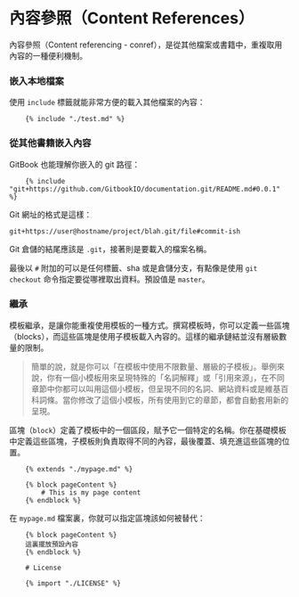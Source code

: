 # 內容參照（Content References）

內容參照（Content referencing - conref），是從其他檔案或書籍中，重複取用內容的一種便利機制。

### 嵌入本地檔案

使用 `include` 標籤就能非常方便的載入其他檔案的內容：

```
	{% include "./test.md" %}
```

### 從其他書籍嵌入內容

GitBook 也能理解你嵌入的 git 路徑：

```
	{% include "git+https://github.com/GitbookIO/documentation.git/README.md#0.0.1" %}
```

Git 網址的格式是這樣：

```
git+https://user@hostname/project/blah.git/file#commit-ish
```

Git 倉儲的結尾應該是 `.git`，接著則是要載入的檔案名稱。

最後以 `#` 附加的可以是任何標籤、sha 或是倉儲分支，有點像是使用 `git checkout` 命令指定要從哪裡取出資料。預設值是 `master`。

### 繼承

模板繼承，是讓你能重複使用模板的一種方式。撰寫模板時，你可以定義一些區塊（blocks），而這些區塊是使用子模板載入內容的。這樣的繼承鏈結並沒有層級數量的限制。

> 簡單的說，就是你可以「在模板中使用不限數量、層級的子模板」。舉例來說，你有一個小模板用來呈現特殊的「名詞解釋」或「引用來源」，在不同章節中你都可以叫用這個小模板，但呈現不同的名詞、網站資料或是維基百科詞條。當你修改了這個小模板，所有使用到它的章節，都會自動套用新的呈現。

區塊（`block`）定義了模板中的一個區段，賦予它一個特定的名稱。你在基礎模板中定義這些區塊，子模板則負責取得不同的內容，最後覆蓋、填充進這些區塊的位置。

```
	{% extends "./mypage.md" %}

	{% block pageContent %}
		# This is my page content
	{% endblock %}
```

在 `mypage.md` 檔案裏，你就可以指定區塊該如何被替代：

```
	{% block pageContent %}
	這裏擺放預設內容
	{% endblock %}

	# License

	{% import "./LICENSE" %}
```
